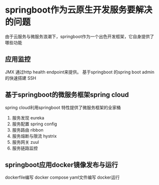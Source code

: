 # springboot作为云原生开发服务要解决的问题

由于云服务与微服务浪潮下，springboot作为一个出色开发框架，它自身提供了哪些功能

## 应用监控

JMX
通过http health endpoint来提供。
基于springboot 的spring boot admin的快速搭建
SSH

## 基于springboot的微服务框架spring cloud

spring cloud利用springboot 特性提供了微服务框架的全家桶

1. 服务发现 eureka
2. 服务配置 spring config
3. 服务路由 ribbon
4. 服务熔断与限流 hystrix
5. 服务网关 zuul
6. 服务链路监控

## springboot应用docker镜像发布与运行
 
 dockerfile编写
 docker compose yaml文件编写
 docker运行
 